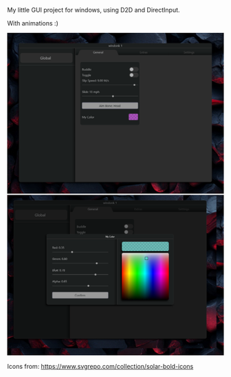 
My little GUI project for windows, using D2D and DirectInput.

With animations :)

![alt text](img/img1.png "")
![alt text](img/img2.png "")


Icons from: https://www.svgrepo.com/collection/solar-bold-icons